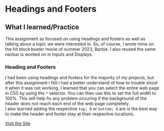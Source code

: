 # Headings and Footers
## What I learned/Practice
This assignment as focused on using headings and footers as well as talking about a topic we were interested in. So, of course, I wrote mine on the hit block buster movie of summer 2023, Barbie. I also reused the same navbar is worked on in Inputs and Displays. 

### Heading and Footers
I had been using headings and footers for the majority of my projects, but after this assignment I felt i had a better understand of how to trouble shoot it when it was not working. I learned that you can select the entire web page in CSS by using the ```*``` selector. You can then use this to set the full width to 100%. This will help fix any problem occuring if the background of the header does not reach each end of the web page completely.   \
I also learned adding the respective ```top; 0``` or ```bottom; 0``` are is the best way to make the header and footer stay at their respective locations. 

[Visit the Site](https://giaviolini.github.io/heading-footer/)
